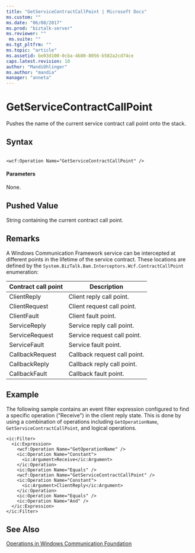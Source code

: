 ```yaml
---
title: "GetServiceContractCallPoint | Microsoft Docs"
ms.custom: ""
ms.date: "06/08/2017"
ms.prod: "biztalk-server"
ms.reviewer: ""
 ms.suite: ""
ms.tgt_pltfrm: ""
ms.topic: "article"
ms.assetid: be03d100-0cba-4b80-8056-b582a2cd74ce
caps.latest.revision: 10
author: "MandiOhlinger"
ms.author: "mandia"
manager: "anneta"
---
```

# GetServiceContractCallPoint
Pushes the name of the current service contract call point onto the stack.  
  
## Syntax  
  
```  
  
<wcf:Operation Name="GetServiceContractCallPoint" />  
```  
  
#### Parameters  
 None.  
  
## Pushed Value  
 String containing the current contract call point.  
  
## Remarks  
 A Windows Communication Framework service can be intercepted at different points in the lifetime of the service contract. These locations are defined by the `System.BizTalk.Bam.Interceptors.Wcf.ContractCallPoint` enumeration:  
  
|Contract call point|Description|  
|-------------------------|-----------------|  
|ClientReply|Client reply call point.|  
|ClientRequest|Client request call point.|  
|ClientFault|Client fault point.|  
|ServiceReply|Service reply call point.|  
|ServiceRequest|Service request call point.|  
|ServiceFault|Service fault point.|  
|CallbackRequest|Callback request call point.|  
|CallbackReply|Callback reply call point.|  
|CallbackFault|Callback fault point.|  
  
## Example  
 The following sample contains an event filter expression configured to find a specific operation ("Receive") in the client reply state. This is done by using a combination of operations including `GetOperationName`, `GetServiceContractCallPoint`, and logical operations.  
  
```  
<ic:Filter>  
  <ic:Expression>  
    <wcf:Operation Name="GetOperationName" />  
    <ic:Operation Name="Constant">  
      <ic:Argument>Receive</ic:Argument>  
    </ic:Operation>  
    <ic:Operation Name="Equals" />  
    <wcf:Operation Name="GetServiceContractCallPoint" />  
    <ic:Operation Name="Constant">  
      <ic:Argument>ClientReply</ic:Argument>  
    </ic:Operation>  
    <ic:Operation Name="Equals" />  
    <ic:Operation Name="And" />  
  </ic:Expression>  
</ic:Filter>  
```  
  
## See Also  
 [Operations in Windows Communication Foundation](../core/operations-in-windows-communication-foundation.md)